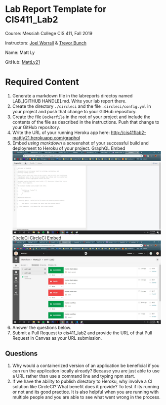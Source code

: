 # Lab Report Template for CIS411_Lab2
Course: Messiah College CIS 411, Fall 2019

Instructors: [Joel Worrall](https://github.com/tangollama) & [Trevor Bunch](https://github.com/trevordbunch)

Name: Matt Ly

GitHub: [MattLy21](https://github.com/MattLy21)

# Required Content

1. Generate a markdown file in the labreports directoy named LAB_[GITHUB HANDLE].md. Write your lab report there.
2. Create the directory ```./circleci``` and the file ```.circleci/config.yml``` in your project and push that change to your GitHub repository.
3. Create the file ```Dockerfile``` in the root of your project and include the contents of the file as described in the instructions. Push that change to your GitHub repository.
4. Write the URL of your running Heroku app here: http://cis411lab2-mattly21.herokuapp.com/graphql
5. Embed _using markdown_ a screenshot of your successful build and deployment to Heroku of your project. 
GraphQL Embed
![GraphQL](../assets/graphql.jpg)
CircleCi
CircleCI Embed
![CircleCI](../assets/circle.jpg)
6. Answer the questions below.
7. Submit a Pull Request to cis411_lab2 and provide the URL of that Pull Request in Canvas as your URL submission. 

## Questions
1. Why would a containerized version of an application be beneficial if you can run the application locally already?
Because you are just able to use a URL rather than use a command line and typing npm start. 
2. If we have the ability to publish directory to Heroku, why involve a CI solution like CircleCI? What benefit does it provide?
To test if its running or not and its good practice. It is also helpful when you are running with multiple people and you are able to see what went wrong in the process. 
